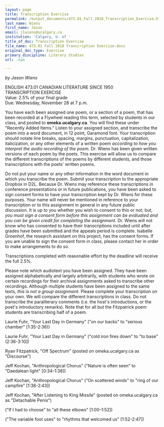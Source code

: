 ```yaml
---
layout: page
title: Transcription Exercise
permalink: /output_documents/473.01_Fall_2018_Transcription_Exercise.html
last_name: Wiens
first_name: Jason
email: jlwiens@ucalgary.ca
institution: 'Calgary, U. of '
title_of_doc: Transcription Exercise
file_name: 473.01 Fall 2018 Transcription Exercise.docx
original_doc_type: Exercise
primary_discipline: Literary Studies
url: .nan

---
```

*by Jason Wiens* 

ENGLISH 473.01 CANADIAN LITERATURE SINCE 1950    
TRANSCRIPTION EXERCISE    
Value: 2.5% of your final grade   
Due: Wednesday, November 28 at 7 p.m.

You have each been assigned one poem, or a section of a poem, that has
been recorded at a Flywheel reading this term, selected by students in
our class, and posted to **omeka.ucalgary.ca**. You will find these
under "Recently Added Items." Listen to your assigned section, and
transcribe the poem into a word document, in 12 point, Garamond font.
Your transcription should notate line breaks, spacing, margins,
punctuation, capitalization, italicization, or any other elements of a
written poem *according to how you interpret the audio recording of the
poem.* Dr. Wiens has been given written versions of each poem by the
poets. This exercise will allow us to compare the different
transcriptions of the poems by different students, and those
transcriptions with the poets' written poems.

Do not put your name or any other information in the word document in
which you transcribe the poem. Submit your transcription to the
appropriate Dropbox in D2L. Because Dr. Wiens may reference these
transcriptions in conference presentations or in future publications,
you have been asked to sign consent forms to have your transcription
kept by Dr. Wiens for these purposes. Your name will never be mentioned
in reference to your transcription or to this assignment in general in
any future public discussion. It is up to you whether you wish to
consent to this or not; but, *you must sign a consent form before this
assignment can be evaluated and you can be given credit for completing
the assignment.* Dr. Wiens will not know who has consented to have their
transcriptions included until after grades have been submitted and the
appeals period is complete. Isabelle Groenhof, the research assistant on
this project, has the consent forms. If you are unable to sign the
consent form in class, please contact her in order to make arrangements
to do so.

Transcriptions completed with reasonable effort by the deadline will
receive the full 2.5%.

Please note which audiotext you have been assigned. They have been
assigned alphabetically and largely arbitrarily, with students who wrote
on certain recordings for their archival assignments asked to transcribe
other recordings. Although multiple students have been assigned to the
same texts, *this is not a group assignment.* Please complete your
transcription on your own. We will compare the different transcriptions
in class. Do not transcribe the paraliterary comments (i.e. the host's
introductions, or the poet's introductory remarks). Note that for all
but the Fitzpatrick poem students are transcribing half of a poem.

Laurie Fuhr, "Your Last Day in Germany" ("on our backs" to "serious
chamber" \[1:35-2:36))

Laurie Fuhr, "Your Last Day in Germany" ("cold iron fires down" to "to
base" (2:36-3:10\])

Ryan Fitzpatrick, "Off Spectrum" (posted on omeka.ucalgary.ca as
"Discourse")

Jeff Kochan, "Anthropological Chorus" ("Nature is often seen" to
"Daedalean light" \[0:34-1:38\])

Jeff Kochan, "Anthropological Chorus" ("On scattered winds" to "ring of
our campfire" \[1:38-2:43\])

Jeff Kochan, "After Listening to King Missile" (posted on
omeka.ucalgary.ca as "Detachable Penis")

("If I had to choose" to "all these elbows" \[1:00-1:52\])

("The variable foot uses" to "rhythms that welcomed us" \[1:52-2:47\])
